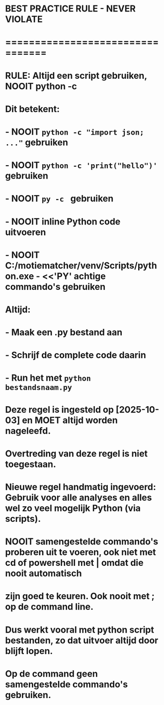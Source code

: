 # BEST PRACTICE RULE - NEVER VIOLATE
# =================================
#
# RULE: Altijd een script gebruiken, NOOIT python -c
#
# Dit betekent:
# - NOOIT `python -c "import json; ..."` gebruiken
# - NOOIT `python -c 'print("hello")'` gebruiken
# - NOOIT `py -c ` gebruiken
# - NOOIT inline Python code uitvoeren
# - NOOIT C:/motiematcher/venv/Scripts/python.exe - <<'PY' achtige commando's gebruiken
#
# Altijd:
# - Maak een .py bestand aan
# - Schrijf de complete code daarin
# - Run het met `python bestandsnaam.py`
#
# Deze regel is ingesteld op [2025-10-03] en MOET altijd worden nageleefd.
# Overtreding van deze regel is niet toegestaan.
#
# Nieuwe regel handmatig ingevoerd: Gebruik voor alle analyses en alles wel zo veel mogelijk Python (via scripts).
# NOOIT samengestelde commando's proberen uit te voeren, ook niet met cd of powershell met | omdat die nooit automatisch 
# zijn goed te keuren. Ook nooit met ; op de command line.
# Dus werkt vooral met python script bestanden, zo dat uitvoer altijd door blijft lopen. 
# Op de command geen samengestelde commando's gebruiken.